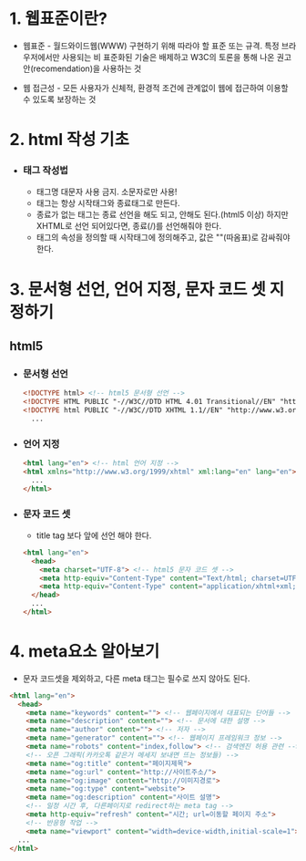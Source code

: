 # 1. 웹표준이란?

* 웹표준 - 월드와이드웹(WWW) 구현하기 위해 따라야 할 표준 또는 규격. 특정 브라우저에서만 사용되는 비 표준화된 기술은 배제하고 W3C의 토론을 통해 나온 권고안(recomendation)을 사용하는 것

* 웹 접근성 - 모든 사용자가 신체적, 환경적 조건에 관계없이 웹에 접근하여 이용할 수 있도록 보장하는 것

# 2. html 작성 기초

* ### 태그 작성법
  * 태그명 대문자 사용 금지. 소문자로만 사용!
  * 태그는 항상 시작태그와 종료태그로 만든다.
  * 종료가 없는 태그는 종료 선언을 해도 되고, 안해도 된다.(html5 이상) 하지만 XHTML로 선언 되어있다면, 종료(/)를 선언해줘야 한다.
  * 태그의 속성을 정의할 때 시작태그에 정의해주고, 값은 ""(따옴표)로 감싸줘야 한다.

# 3. 문서형 선언, 언어 지정, 문자 코드 셋 지정하기

 ## html5
  * ### 문서형 선언
    ```html
    <!DOCTYPE html> <!-- html5 문서형 선언 -->
    <!DOCTYPE HTML PUBLIC "-//W3C//DTD HTML 4.01 Transitional//EN" "http://www.w3.org/TR/html4/loose.dtd"><!-- html4.01 문서형 선언 -->
    <!DOCTYPE html PUBLIC "-//W3C//DTD XHTML 1.1//EN" "http://www.w3.org/TR/xhtml11/DTD/xhtml11.dtd"><!-- xhtml1.1 문서형 선언 -->
      ...
    ```

  * ### 언어 지정
    ```html
    <html lang="en"> <!-- html 언어 지정 -->
    <html xmlns="http://www.w3.org/1999/xhtml" xml:lang="en" lang="en"><!-- xhtml 언어 지정 -->
      ...
    </html>
    ```

  * ### 문자 코드 셋
    * title tag 보다 앞에 선언 해야 한다.
    ```html
    <html lang="en">
      <head>
        <meta charset="UTF-8"> <!-- html5 문자 코드 셋 -->
        <meta http-equiv="Content-Type" content="Text/html; charset=UTF-8"> <!-- html4.01 문자 코드 셋 -->
        <meta http-equiv="Content-Type" content="application/xhtml+xml; charset=UTF-8" /> <!-- xhtml1.1 문자 코드 셋 -->
      </head>
      ...
    </html>
    ```
  
# 4. meta요소 알아보기

* 문자 코드셋을 제외하고, 다른 meta 태그는 필수로 쓰지 않아도 된다.
```html
<html lang="en">
  <head>
    <meta name="keywords" content=""> <!-- 웹페이지에서 대표되는 단어들 -->
    <meta name="description" content=""> <!-- 문서에 대한 설명 -->
    <meta name="author" content=""> <!-- 저자 -->
    <meta name="generator" content=""> <!-- 웹페이지 프레임워크 정보 -->
    <meta name="robots" content="index,follow"> <!-- 검색엔진 허용 관련 -->
    <!-- 오픈 그래픽(카카오톡 같은거 메세지 보내면 뜨는 정보들) -->
    <meta name="og:title" content="페이지제목"> 
    <meta name="og:url" content="http://사이트주소/">
    <meta name="og:image" content="http://이미지경로">
    <meta name="og:type" content="website">
    <meta name="og:description" content="사이트 설명">
    <!-- 일정 시간 후, 다른페이지로 redirect하는 meta tag -->
    <meta http-equiv="refresh" content="시간; url=이동할 페이지 주소">
    <!-- 반응형 작업 -->
    <meta name="viewport" content="width=device-width,initial-scale=1">
  ...
</html>
```